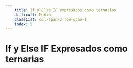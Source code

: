 ```yaml
---
    title: If y Else IF expresados como ternarias
    difficult: Medio
    classList: col-span-2 row-span-1
    index: 5
---
```


# If y Else IF Expresados como ternarias